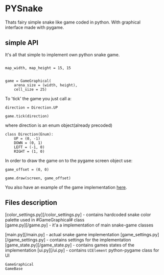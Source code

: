 # PYSnake

Thats fairy simple snake like game coded in python. With graphical interface made with pygame.

## simple API

It's all that simple to implement own python snake game.
```python3

map_width, map_height = 15, 15


game = GameGraphical(
    arena_size = (width, height),
    cell_size = 25)

```

To 'tick' the game you just call a:
```python3
direction = Direction.UP

game.tick(direction)
```

where direction is an enum object(already precoded)

```python3
class Direction(Enum):
    UP = (0, -1)
    DOWN = (0, 1)
    LEFT = (-1, 0)
    RIGHT = (1, 0)
```

In order to draw the game on to the pygame screen object use:
```python3
game_offset = (0, 0)

game.draw(screen, game_offset)
```

You also have an example of the game implementation [here](/main.py).

## Files description
[color_settings.py][/color_settings.py] - contains hardcoded snake color palette used in #GameGraphical# class\
[game.py][/game.py] - it'a a implementation of main snake-game classes

[main.py][/main.py] - actual snake game implementation
[game_settings.py][/game_settings.py] - contains settings for the implementation
[game_state.py][/game_state.py] - contains games states of the implementation
[ui.py][/ui.py] - contains ```UIElement``` python-pygame class for UI

```python3
GameGraphical
GameBase
```



